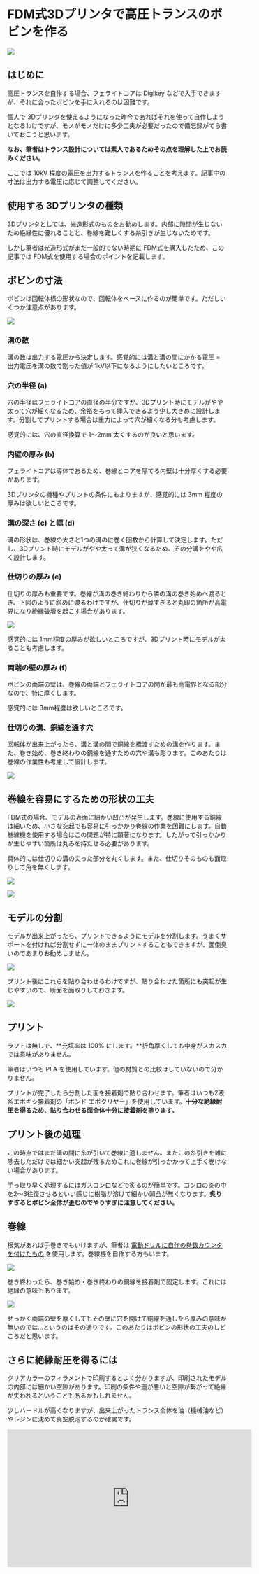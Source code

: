 # FDM式3Dプリンタで高圧トランスのボビンを作る

![](./hv-transformer.jpg)

## はじめに

高圧トランスを自作する場合、フェライトコアは Digikey などで入手できますが、それに合ったボビンを手に入れるのは困難です。

個人で 3Dプリンタを使えるようになった昨今であればそれを使って自作しようとなるわけですが、モノがモノだけに多少工夫が必要だったので備忘録がてら書いておこうと思います。

**なお、筆者はトランス設計については素人であるためその点を理解した上でお読みください。**

ここでは 10kV 程度の電圧を出力するトランスを作ることを考えます。記事中の寸法は出力する電圧に応じて調整してください。

## 使用する 3Dプリンタの種類

3Dプリンタとしては、光造形式のものをお勧めします。内部に隙間が生じないため絶縁性に優れることと、巻線を難しくする糸引きが生じないためです。

しかし筆者は光造形式がまだ一般的でない時期に FDM式を購入したため、この記事では FDM式を使用する場合のポイントを記載します。

## ボビンの寸法

ボビンは回転体様の形状なので、回転体をベースに作るのが簡単です。ただしいくつか注意点があります。

![](./hv-transformer-profile.png)

### 溝の数

溝の数は出力する電圧から決定します。感覚的には溝と溝の間にかかる電圧 = 出力電圧を溝の数で割った値が 1kV以下になるようにしたいところです。

### 穴の半径 (a)

穴の半径はフェライトコアの直径の半分ですが、3Dプリント時にモデルがやや太って穴が細くなるため、余裕をもって挿入できるよう少し大きめに設計します。分割してプリントする場合は重力によって穴が細くなる分も考慮します。

感覚的には、穴の直径換算で 1～2mm 太くするのが良いと思います。

### 内壁の厚み (b)

フェライトコアは導体であるため、巻線とコアを隔てる内壁は十分厚くする必要があります。

3Dプリンタの機種やプリントの条件にもよりますが、感覚的には 3mm 程度の厚みは欲しいところです。

### 溝の深さ (c) と幅 (d)

溝の形状は、巻線の太さと1つの溝のに巻く回数から計算して決定します。ただし、3Dプリント時にモデルがやや太って溝が狭くなるため、その分溝をやや広く設計します。

### 仕切りの厚み (e)

仕切りの厚みも重要です。巻線が溝の巻き終わりから隣の溝の巻き始めへ渡るとき、下図のように斜めに渡るわけですが、仕切りが薄すぎると丸印の箇所が高電界になり絶縁破壊を起こす場合があります。

![](./hv-transformer-separator.png)

感覚的には 1mm程度の厚みが欲しいところですが、3Dプリント時にモデルが太ることも考慮します。

### 両端の壁の厚み (f)

ボビンの両端の壁は、巻線の両端とフェライトコアの間が最も高電界となる部分なので、特に厚くします。

感覚的には 3mm程度は欲しいところです。

### 仕切りの溝、銅線を通す穴

回転体が出来上がったら、溝と溝の間で銅線を橋渡すための溝を作ります。また、巻き始め、巻き終わりの銅線を通すための穴や溝も彫ります。このあたりは巻線の作業性も考慮して設計します。

![](./hv-transformer-mizo.png)

## 巻線を容易にするための形状の工夫

FDM式の場合、モデルの表面に細かい凹凸が発生します。巻線に使用する銅線は細いため、小さな突起でも容易に引っかかり巻線の作業を困難にします。自動巻線機を使用する場合はこの問題が特に顕著になります。したがって引っかかりが生じやすい箇所は丸みを持たせる必要があります。

具体的には仕切りの溝の尖った部分を丸くします。また、仕切りそのものも面取りして角を無くします。

![](./hv-transformer-mizo-round.png)

![](./hv-transformer-separator-round.png)

## モデルの分割

モデルが出来上がったら、プリントできるようにモデルを分割します。うまくサポートを付ければ分割せずに一体のままプリントすることもできますが、面倒臭いのであまりお勧めしません。

![](./hv-transformer-split.png)

プリント後にこれらを貼り合わせるわけですが、貼り合わせた箇所にも突起が生じやすいので、断面を面取りしておきます。

![](./hv-transformer-split-round.png)

## プリント

ラフトは無しで、**充填率は 100% にします。**折角厚くしても中身がスカスカでは意味がありません。

筆者はいつも PLA を使用しています。他の材質との比較はしていないので分かりません。

プリントが完了したら分割した面を接着剤で貼り合わせます。筆者はいつも2液系エポキシ接着剤の「ボンド エポクリヤー」を使用しています。**十分な絶縁耐圧を得るため、貼り合わせる面全体十分に接着剤を塗ります。**

## プリント後の処理

この時点ではまだ溝の間に糸が引いて巻線に適しません。またこの糸引きを雑に除去しただけでは細かい突起が残るためこれに巻線が引っかかって上手く巻けない場合があります。

手っ取り早く処理するにはガスコンロなどで炙るのが簡単です。コンロの炎の中を2～3往復させるといい感じに樹脂が溶けて細かい凹凸が無くなります。**炙りすぎるとボビン全体が歪むのでやりすぎに注意してください。**

## 巻線

根気があれば手巻きでもいけますが、筆者は [電動ドリルに自作の巻数カウンタを付けたもの](https://x.com/shapoco/status/1284463984981143552) を使用します。巻線機を自作する方もいます。

![](./winder.jpg)

巻き終わったら、巻き始め・巻き終わりの銅線を接着剤で固定します。これには絶縁の意味もあります。

![](./hv-transformer-end.jpg)

せっかく両端の壁を厚くしてもその壁に穴を開けて銅線を通したら厚みの意味が無いのでは…というのはその通りです。このあたりはボビンの形状の工夫のしどころだと思います。

## さらに絶縁耐圧を得るには

クリアカラーのフィラメントで印刷するとよく分かりますが、印刷されたモデルの内部には細かい空隙があります。印刷の条件や運が悪いと空隙が繋がって絶縁が失われるということもあるかもしれません。

少しハードルが高くなりますが、出来上がったトランス全体を油（機械油など）やレジンに沈めて真空脱泡するのが確実です。

<iframe width="560" height="315" src="https://www.youtube.com/embed/2JgutgDD-hA" title="YouTube video player" frameborder="0" allow="accelerometer; autoplay; clipboard-write; encrypted-media; gyroscope; picture-in-picture; web-share" allowfullscreen></iframe>
